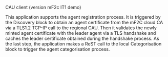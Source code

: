 CAU client (version mF2c IT1 demo)

This application supports the agent registration process.  It is triggered by the Discovery block to obtain an agent certificate from the mF2C cloud CA via a TLS1.2 TCP-IP call to the regional CAU.  Then it validates the newly minted agent certificate with the leader agent via a TLS handshake and caches the leader certificate obtained during the handshake process.  As the last step, the application makes a ReST call to the local Categorisation block to trigger the agent categorisation process.

